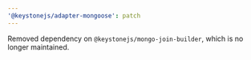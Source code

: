 ```yaml
---
'@keystonejs/adapter-mongoose': patch
---
```


Removed dependency on `@keystonejs/mongo-join-builder`, which is no longer maintained.
